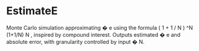 # EstimateE
 Monte Carlo simulation approximating  � e using the formula  ( 1 + 1 / N ) ^N (1+1/N)  N  , inspired by compound interest. Outputs estimated  � e and absolute error, with granularity controlled by input  � N.
